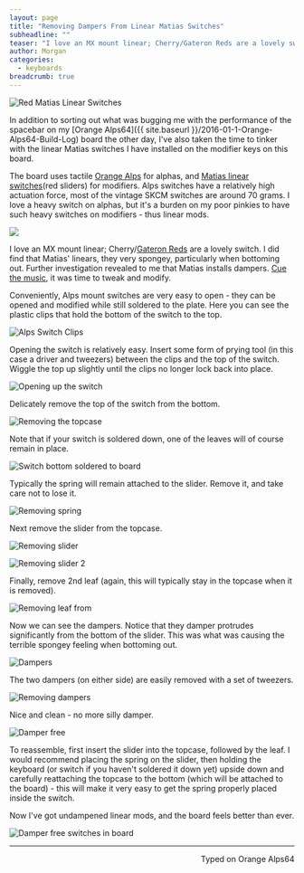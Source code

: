 ```yaml
---
layout: page
title: "Removing Dampers From Linear Matias Switches"
subheadline: ""
teaser: "I love an MX mount linear; Cherry/Gateron Reds are a lovely switch. I did find that Matias' linears, they very spongey, particularly when bottoming out. Further investigation revealed to me that Matias installs dampers. Cue the music, it was time to tweak and modify."
author: Morgan
categories:
  - keyboards
breadcrumb: true
---
```

![Red Matias Linear Switches](http://imgur.com/Kz0vJW7.jpg)

In addition to sorting out what was bugging me with the performance of the spacebar on my [Orange Alps64]({{ site.baseurl }}/2016-01-1-Orange-Alps64-Build-Log) board the other day, I've also taken the time to tinker with the linear Matias switches I have installed on the modifier keys on this board.

The board uses tactile [Orange Alps](https://deskthority.net/wiki/Alps_SKCM_Orange) for alphas, and [Matias linear switches](http://matias.ca/switches/linear/)(red sliders) for modifiers. Alps switches have a relatively high actuation force, most of the vintage SKCM switches are around 70 grams. I love a heavy switch on alphas, but it's a burden on my poor pinkies to have such heavy switches on modifiers - thus linear mods.

![](http://imgur.com/foItOtn.jpg)

I love an MX mount linear; Cherry/[Gateron Reds](https://deskthority.net/wiki/Gateron_KS-3_series) are a lovely switch. I did find that Matias' linears, they very spongey, particularly when bottoming out. Further investigation revealed to me that Matias installs dampers. [Cue the music](https://www.youtube.com/watch?v=MbsuAbTTsV8), it was time to tweak and modify.

Conveniently, Alps mount switches are very easy to open - they can be opened and modified while still soldered to the plate. Here you can see the plastic clips that hold the bottom of the switch to the top.

![Alps Switch Clips](http://imgur.com/V622EnT.jpg)

Opening the switch is relatively easy. Insert some form of prying tool (in this case a driver and tweezers) between the clips and the top of the switch. Wiggle the top up slightly until the clips no longer lock back into place.

![Opening up the switch](http://imgur.com/uvYEls8.jpg)

Delicately remove the top of the switch from the bottom.

![Removing the topcase](http://imgur.com/wnrhXTK.jpg)

Note that if your switch is soldered down, one of the leaves will of course remain in place.

![Switch bottom soldered to board](http://imgur.com/pTiiWMo.jpg)

Typically the spring will remain attached to the slider. Remove it, and take care not to lose it.

![Removing spring](http://imgur.com/NTv88RT.jpg)

Next remove the slider from the topcase.

![Removing slider](http://imgur.com/2NqmSu2.jpg)

![Removing slider 2](http://imgur.com/BGtuXlT.jpg)

Finally, remove 2nd leaf (again, this will typically stay in the topcase when it is removed).

![Removing leaf from ](http://imgur.com/ThrdyEp.jpg)

Now we can see the dampers. Notice that they damper protrudes significantly from the bottom of the slider. This was what was causing the terrible spongey feeling when bottoming out.

![Dampers](http://imgur.com/eJrOwf1.jpg)

The two dampers (on either side) are easily removed with a set of tweezers.

![Removing dampers](http://imgur.com/85VKHX3.jpg)

Nice and clean - no more silly damper.

![Damper free](http://imgur.com/3H8QjEa.jpg)

To reassemble, first insert the slider into the topcase, followed by the leaf. I would recommend placing the spring on the slider, then holding the keyboard (or switch if you haven't soldered it down yet) upside down and carefully reattaching the topcase to the bottom (which will be attached to the board) - this will make it very easy to get the spring properly placed inside the switch.

Now I've got undampened linear mods, and the board feels better than ever.

![Damper free switches in board](http://imgur.com/4SQuqgg.jpg)

---
<p align="right">Typed on Orange Alps64</p>
